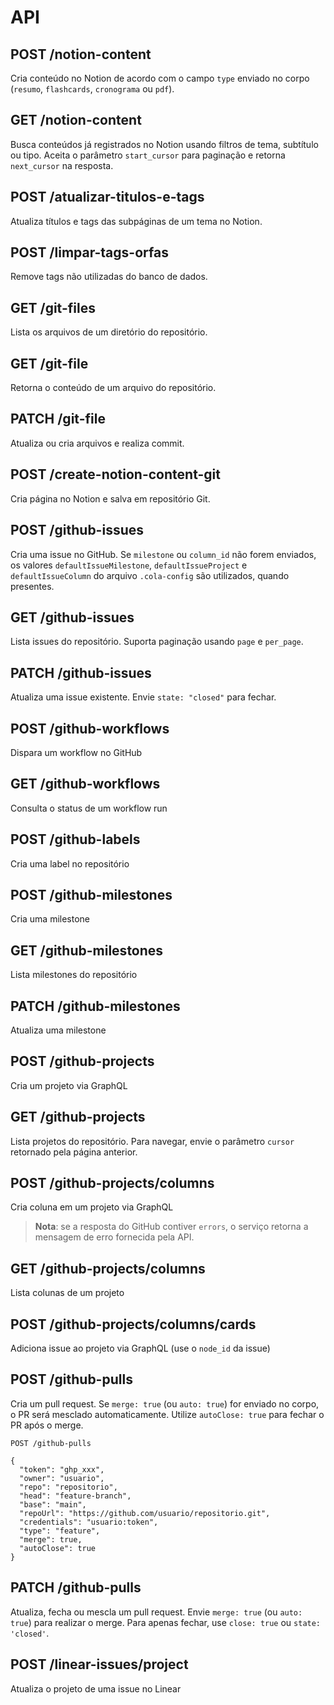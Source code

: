 # API

## POST /notion-content

Cria conteúdo no Notion de acordo com o campo `type` enviado no corpo
(`resumo`, `flashcards`, `cronograma` ou `pdf`).

## GET /notion-content

Busca conteúdos já registrados no Notion usando filtros de tema, subtítulo ou tipo. Aceita o parâmetro `start_cursor` para paginação e retorna `next_cursor` na resposta.

## POST /atualizar-titulos-e-tags

Atualiza títulos e tags das subpáginas de um tema no Notion.

## POST /limpar-tags-orfas

Remove tags não utilizadas do banco de dados.


## GET /git-files

Lista os arquivos de um diretório do repositório.

## GET /git-file


Retorna o conteúdo de um arquivo do repositório.

## PATCH /git-file

Atualiza ou cria arquivos e realiza commit.

## POST /create-notion-content-git

Cria página no Notion e salva em repositório Git.

## POST /github-issues

Cria uma issue no GitHub.
Se `milestone` ou `column_id` não forem enviados,
os valores `defaultIssueMilestone`, `defaultIssueProject` e `defaultIssueColumn`
do arquivo `.cola-config` são utilizados, quando presentes.

## GET /github-issues

Lista issues do repositório. Suporta paginação usando `page` e `per_page`.

## PATCH /github-issues

Atualiza uma issue existente. Envie `state: "closed"` para fechar.

## POST /github-workflows

Dispara um workflow no GitHub

## GET /github-workflows

Consulta o status de um workflow run

## POST /github-labels

Cria uma label no repositório

## POST /github-milestones

Cria uma milestone

## GET /github-milestones

Lista milestones do repositório

## PATCH /github-milestones

Atualiza uma milestone

## POST /github-projects

Cria um projeto via GraphQL

## GET /github-projects
Lista projetos do repositório. Para navegar, envie o parâmetro `cursor` retornado pela página anterior.

## POST /github-projects/columns

Cria coluna em um projeto via GraphQL

> **Nota**: se a resposta do GitHub contiver `errors`, o serviço retorna
> a mensagem de erro fornecida pela API.

## GET /github-projects/columns

Lista colunas de um projeto

## POST /github-projects/columns/cards

Adiciona issue ao projeto via GraphQL (use o `node_id` da issue)

## POST /github-pulls

Cria um pull request. Se `merge: true` (ou `auto: true`) for enviado no corpo, o PR será mesclado automaticamente. Utilize `autoClose: true` para fechar o PR após o merge.

```http
POST /github-pulls

{
  "token": "ghp_xxx",
  "owner": "usuario",
  "repo": "repositorio",
  "head": "feature-branch",
  "base": "main",
  "repoUrl": "https://github.com/usuario/repositorio.git",
  "credentials": "usuario:token",
  "type": "feature",
  "merge": true,
  "autoClose": true
}
```

## PATCH /github-pulls

Atualiza, fecha ou mescla um pull request. Envie `merge: true` (ou `auto: true`) para realizar o merge. Para apenas fechar, use `close: true` ou `state: 'closed'`.

## POST /linear-issues/project

Atualiza o projeto de uma issue no Linear

